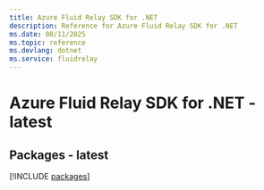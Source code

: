 ```yaml
---
title: Azure Fluid Relay SDK for .NET
description: Reference for Azure Fluid Relay SDK for .NET
ms.date: 08/11/2025
ms.topic: reference
ms.devlang: dotnet
ms.service: fluidrelay
---
```

# Azure Fluid Relay SDK for .NET - latest
## Packages - latest
[!INCLUDE [packages](fluid-relay-index.md)]